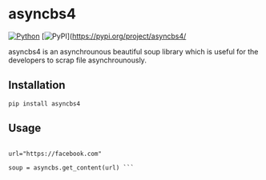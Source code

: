 # asyncbs4 


[![Python](https://img.shields.io/pypi/pyversions/tensorflow.svg?style=plastic)](https://pypi.org/project/asyncbs4/)
[![PyPI](https://d25lcipzij17d.cloudfront.net/badge.svg?id=py&type=6&v=1.0.2&x2=0)](https://pypi.org/project/asyncbs4/


asyncbs4 is an asynchrounous beautiful soup library which is useful for the developers to scrap file asynchrounously.

## Installation

` pip install asyncbs4 `



## Usage

``` from asyncbs4 import AsyncBeautifulSoup as asyncbs

url="https://facebook.com"

soup = asyncbs.get_content(url) ```
